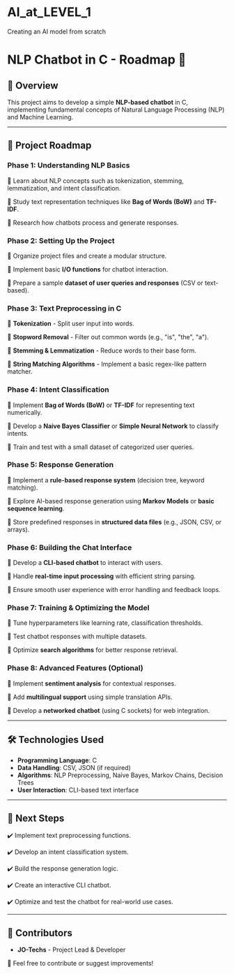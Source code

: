 # AI_at_LEVEL_1
Creating an AI model from scratch
# NLP Chatbot in C - Roadmap 🚀

## 📌 Overview
This project aims to develop a simple **NLP-based chatbot** in C, implementing fundamental concepts of Natural Language Processing (NLP) and Machine Learning.

---

## 📅 Project Roadmap

### **Phase 1: Understanding NLP Basics**
🔹 Learn about NLP concepts such as tokenization, stemming, lemmatization, and intent classification.

🔹 Study text representation techniques like **Bag of Words (BoW)** and **TF-IDF**.

🔹 Research how chatbots process and generate responses.

### **Phase 2: Setting Up the Project**
🔹 Organize project files and create a modular structure.

🔹 Implement basic **I/O functions** for chatbot interaction.

🔹 Prepare a sample **dataset of user queries and responses** (CSV or text-based).

### **Phase 3: Text Preprocessing in C**
🔹 **Tokenization** - Split user input into words.

🔹 **Stopword Removal** - Filter out common words (e.g., "is", "the", "a").

🔹 **Stemming & Lemmatization** - Reduce words to their base form.

🔹 **String Matching Algorithms** - Implement a basic regex-like pattern matcher.

### **Phase 4: Intent Classification**
🔹 Implement **Bag of Words (BoW)** or **TF-IDF** for representing text numerically.

🔹 Develop a **Naive Bayes Classifier** or **Simple Neural Network** to classify intents.

🔹 Train and test with a small dataset of categorized user queries.

### **Phase 5: Response Generation**
🔹 Implement a **rule-based response system** (decision tree, keyword matching).

🔹 Explore AI-based response generation using **Markov Models** or **basic sequence learning**.

🔹 Store predefined responses in **structured data files** (e.g., JSON, CSV, or arrays).

### **Phase 6: Building the Chat Interface**
🔹 Develop a **CLI-based chatbot** to interact with users.

🔹 Handle **real-time input processing** with efficient string parsing.

🔹 Ensure smooth user experience with error handling and feedback loops.

### **Phase 7: Training & Optimizing the Model**
🔹 Tune hyperparameters like learning rate, classification thresholds.

🔹 Test chatbot responses with multiple datasets.

🔹 Optimize **search algorithms** for better response retrieval.

### **Phase 8: Advanced Features (Optional)**
🔹 Implement **sentiment analysis** for contextual responses.

🔹 Add **multilingual support** using simple translation APIs.

🔹 Develop a **networked chatbot** (using C sockets) for web integration.

---

## 🛠️ Technologies Used
- **Programming Language**: C
- **Data Handling**: CSV, JSON (if required)
- **Algorithms**: NLP Preprocessing, Naive Bayes, Markov Chains, Decision Trees
- **User Interaction**: CLI-based text interface

---

## 📍 Next Steps
✔️ Implement text preprocessing functions.

✔️ Develop an intent classification system.

✔️ Build the response generation logic.

✔️ Create an interactive CLI chatbot.

✔️ Optimize and test the chatbot for real-world use cases.

---

## 📝 Contributors
- **JO-Techs** - Project Lead & Developer

📢 Feel free to contribute or suggest improvements!
